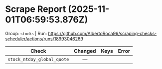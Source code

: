 # Scrape Report (2025-11-01T06:59:53.876Z)

Group: `stocks`  |  Run: https://github.com/AlbertoRoca96/scraping-checks-scheduler/actions/runs/18993046269

| Check | Changed | Keys | Error |
|---|:---:|:--|:--|
| `stock_ntdoy_global_quote` | — |  |  |
